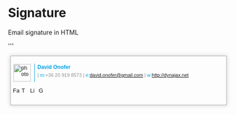 Signature
=========

Email signature in HTML

'''<div style="padding: 5px; margin: 5px; border: 1px solid darkgray; box-shadow: 0 0 10px lightgray;">
    <div style="font-size: 13px; font-family: Verdana, Arial, Helvetica, sans-serif;">
        <div style="margin: 0 0 8px 0">
            <table style="font-family: sans-serif; font-size: 12px; width: 100%;" border="0">
                <tbody style="font-family: sans-serif; font-size: 12px; width: 100%; border-spacing: 2px 2px; border: 0px none #808080;">
                    <tr style="font-family: sans-serif; font-size: 12px; width: 100%; border-spacing: 2px 2px; border: 0px none #808080;" valign="top">
                        <td class="border-right" style="font-family: sans-serif; font-size: 12px; vertical-align: top; border-right: 1px solid #00A1E6; padding: 1px 8px 1px 1px; width: 40px; border-spacing: 2px 2px;">
                            <img style="font-family: sans-serif; font-size: 12px; height: 40px; width: 40px; border-spacing: 2px 2px;" src="http://dynajax.net/signature/1391499910.png" alt="photo">
                        </td>
                        <td style="font-family: sans-serif; font-size: 12px; text-decoration: none solid #646464; vertical-align: top; color: #646464; padding: 1px 1px 1px 6px; width: 100%; outline: #646464 none 0px; border-spacing: 2px 2px; border: 0px none #646464;">
                            <div style="font-family: sans-serif; font-size: 12px; text-decoration: none solid #646464; text-transform: capitalize; color: #646464; width: 331px; outline: #646464 none 0px; border-spacing: 2px 2px; border: 0px none #646464;">
                                <strong class="text-color theme-font" style="font-family: Arial; font-size: 12px; text-decoration: none solid #00A1E6; text-transform: capitalize; color: #00a1e6; outline: #00A1E6 none 0px; border-spacing: 2px 2px; border: 0px none #00A1E6;">David Onofer</strong>
                            </div>
                            <div style="font-family: Arial; font-size: 11px; text-decoration: none solid #8D8D8D; color: #8d8d8d; padding: 5px 0px; width: 100%; outline: #8D8D8D none 0px; border-spacing: 2px 2px; border: 0px none #8D8D8D;">
                                <span style="font-family: sans-serif; font-size: 11px; text-decoration: none solid #8D8D8D; color: #8d8d8d; outline: #8D8D8D none 0px; border-spacing: 2px 2px; border: 0px none #8D8D8D;">|
                                    <span class="text-color" style="font-family: sans-serif; font-size: 11px; text-decoration: none solid #00A1E6; color: #00a1e6; outline: #00A1E6 none 0px; border-spacing: 2px 2px; border: 0px none #00A1E6;">m:</span>+36 20 919 8573</span>
                                <span style="font-family: sans-serif; font-size: 11px; text-decoration: none solid #8D8D8D; color: #8d8d8d; outline: #8D8D8D none 0px; border-spacing: 2px 2px; border: 0px none #8D8D8D;">|
                                    <span class="text-color" style="font-family: sans-serif; font-size: 11px; text-decoration: none solid #00A1E6; color: #00a1e6; outline: #00A1E6 none 0px; border-spacing: 2px 2px; border: 0px none #00A1E6;">e:</span>david.onofer@gmail.com</span>
                                <span style="font-family: sans-serif; font-size: 11px; text-decoration: none solid #8D8D8D; white-space: nowrap; color: #8d8d8d; outline: #8D8D8D none 0px; border-spacing: 2px 2px; border: 0px none #8D8D8D;">|
                                    <span class="text-color" style="font-family: sans-serif; font-size: 11px; text-decoration: none solid #00A1E6; white-space: nowrap; color: #00a1e6; outline: #00A1E6 none 0px; border-spacing: 2px 2px; border: 0px none #00A1E6;">w:</span>http://dynajax.net</span>
                            </div>
                        </td>
                    </tr>
                </tbody>
            </table>
            <div style="clear:both"></div>
        </div>
        <a href="https://www.facebook.com/odavid" style="text-decoration: none;">
            <img width="16" height="16" alt="Facebook" style="padding: 0px 0px 5px 0px; vertical-align: middle;" border="0" src="http://dynajax.net/signature/facebook.png">
        </a>
        <a href="https://twitter.com/welsen" style="text-decoration: none;">
            <img width="16" height="16" alt="Twitter" style="padding: 0px 0px 5px 0px; vertical-align: middle;" border="0" src="http://dynajax.net/signature/twitter.png">
        </a>
        <a href="http://www.linkedin.com/pub/david-onofer/5/781/725" style="text-decoration: none;">
            <img width="16" height="16" alt="LinkedIn" style="padding: 0px 0px 5px 0px; vertical-align: middle;" border="0" src="http://dynajax.net/signature/linkedin.png">
        </a>
        <a href="https://plus.google.com/u/0/+DavidOnofer/posts/p/pub" style="text-decoration: none;">
            <img width="16" height="16" alt="Google Plus" style="padding: 0px 0px 5px 0px; vertical-align: middle;" border="0" src="http://dynajax.net/signature/google-plus.png">
        </a>
        <br>
    </div>
</div>
